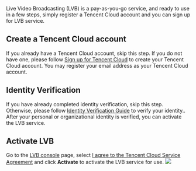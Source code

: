 Live Video Broadcasting (LVB) is a pay-as-you-go service, and ready to use in a few steps, simply register a Tencent Cloud account and you can sign up for LVB service.
 
## Create a Tencent Cloud account

If you already have a Tencent Cloud account, skip this step.
If you do not have one,  please follow [Sign up for Tencent Cloud](https://intl.cloud.tencent.com/document/product/378/17985) to create your Tencent Cloud account.
You may register your email address as your Tencent Cloud account.

## Identity Verification

If you have already completed identity verification, skip this step.
Otherwise, please follow [Identity Verification Guide](https://intl.cloud.tencent.com/document/product/378/3629) to verify your identity..
After your personal or organizational identity is verified, you can activate the LVB service.

## Activate LVB

Go to the [LVB console](https://console.cloud.tencent.com/live) page, select [I agree to the Tencent Cloud Service Agreement](https://intl.cloud.tencent.com/document/product/301/9248) and click **Activate** to activate the LVB service for use.
![](https://main.qcloudimg.com/raw/7fed6c3e170f61727861c7f4aeda01ec.png)
